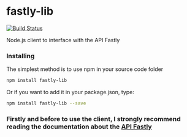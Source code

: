 # fastly-lib
[![Build Status](https://travis-ci.org/luisan00/fastly-lib.svg?branch=master)](https://travis-ci.org/luisan00/fastly-lib)

Node.js client to interface with the API Fastly

### Installing
The simplest method is to use npm in your source code folder
```bash
npm install fastly-lib
```
Or if you want to add it in your package.json, type:
```bash
npm install fastly-lib --save
```
### Firstly and before to use the client, I strongly recommend reading the documentation about the <a target="_blank"  href="https://docs.fastly.com/api/">API Fastly</a>

